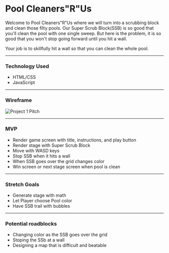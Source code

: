 # Pool Cleaners"R"Us

Welcome to Pool Cleaners"R"Us where we will turn into a scrubbing block and clean those filty pools. Our Super Scrub Block(SSB) is so good that you'll clean the pool with one single sweep. But here is the problem, it is so good that you won't stop going forward until you hit a wall.

Your job is to skillfully hit a wall so that you can clean the whole pool.

---
### Technology Used
- HTML/CSS
- JavaScript

---
### Wireframe
![Project 1 Pitch](https://user-images.githubusercontent.com/117226930/204963527-3ad9612b-9270-4ccc-91ee-14b04f9fd34b.JPG)

---
### MVP
- Render game screen with title, instructions, and play button
- Render stage with Super Scrub Block
- Move with WASD keys
- Stop SSB when it hits a wall
- When SSB goes over the grid changes color
- Win screen or next stage screen when pool is clean

---
### Stretch Goals
- Generate stage with math
- Let Player choose Pool color
- Have SSB trail with bubbles

---
### Potential roadblocks
- Changing color as the SSB goes over the grid
- Stoping the SSb at a wall
- Designing a map that is difficult and beatable
